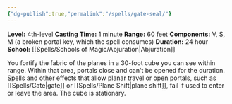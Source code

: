 ```yaml
---
{"dg-publish":true,"permalink":"/spells/gate-seal/"}
---
```


**Level:** 4th-level
**Casting Time:** 1 minute
**Range:** 60 feet
**Components:** V, S, M (a broken portal key, which the spell consumes)
**Duration:** 24 hour
**School:** [[Spells/Schools of Magic/Abjuration\|Abjuration]]

You fortify the fabric of the planes in a 30-foot cube you can see within range. Within that area, portals close and can't be opened for the duration. Spells and other effects that allow planar travel or open portals, such as [[Spells/Gate\|gate]] or [[Spells/Plane Shift\|plane shift]], fail if used to enter or leave the area. The cube is stationary.